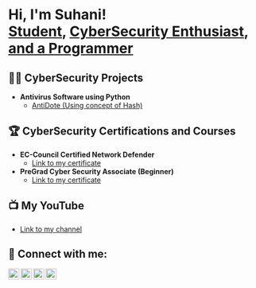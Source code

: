 <h1>Hi, I'm Suhani! <br/><a href="https://github.com/suhanichoudharry">Student</a>, <a href="https://www.linkedin.com/in/suhani-choudhary-946817242/">CyberSecurity Enthusiast</a>, <a href="https://www.youtube.com/channel/UC-9yN-mbnbmrlXxQUeRcDUw"> and a Programmer</a></h1>

<h2>👨‍💻 CyberSecurity Projects</h2>


- <b>Antivirus Software using Python</b>
  - [AntiDote (Using concept of Hash)](https://github.com/suhanichoudharry/antidote)
  
<h2>🏆 CyberSecurity Certifications and Courses</h2>

- <b>EC-Council Certified Network Defender</b>
  - [Link to my certificate](https://drive.google.com/file/d/13uCg1OpeXR0qHBhg-A2MY9OAGb7EOEuG/view?usp=sharing)<br>
- <b>PreGrad Cyber Security Associate (Beginner)</b>
  - [Link to my certificate](https://drive.google.com/file/d/1VcAt1JEQM8g5GAXkP4rMCFWxBZQqOhEG/view?usp=sharing)

<h2>📺 My YouTube </h2>

- [Link to my channel](https://www.youtube.com/channel/UC-9yN-mbnbmrlXxQUeRcDUw)


<h2> 🤳 Connect with me:</h2>

[<img align="left" alt="SuhaniChoudhary | YouTube" width="22px" src="https://cdn.jsdelivr.net/npm/simple-icons@v3/icons/youtube.svg" />][youtube]
[<img align="left" alt="SuhaniChoudhary | Twitter" width="22px" src="https://cdn.jsdelivr.net/npm/simple-icons@v3/icons/twitter.svg" />][twitter]
[<img align="left" alt="SuhaniChoudhary | LinkedIn" width="22px" src="https://cdn.jsdelivr.net/npm/simple-icons@v3/icons/linkedin.svg" />][linkedin]
[<img align="left" alt="SuhaniChoudhary | Instagram" width="22px" src="https://cdn.jsdelivr.net/npm/simple-icons@v3/icons/instagram.svg" />][instagram]

[twitter]: https://twitter.com/suhaniwork
[youtube]: https://www.youtube.com/channel/UC-9yN-mbnbmrlXxQUeRcDUw
[instagram]: https://www.instagram.com/suhanichoudharry/?next=%2F
[linkedin]: https://www.linkedin.com/in/suhani-choudhary-946817242/

<!--
**joshmadakor1/joshmadakor1** is a ✨ _special_ ✨ repository because its `README.md` (this file) appears on your GitHub profile.

Here are some ideas to get you started:

- 🔭 I’m currently working on ...
- 🌱 I’m currently learning ...
- 👯 I’m looking to collaborate on ...
- 🤔 I’m looking for help with ...
- 💬 Ask me about ...
- 📫 How to reach me: ...
- 😄 Pronouns: ...
- ⚡ Fun fact: ...
-->
